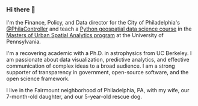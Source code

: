 ### Hi there 👋

I'm the Finance, Policy, and Data director for the City of Philadelphia's [@PhilaController](https:/www.github.com/@PhilaController) and teach a [Python geospatial data science course](https://musa-550-fall-2021.github.io) in the [Masters of Urban Spatial Analytics program](https://www.design.upenn.edu/musa/about) at the University of Pennsylvania.

I'm a recovering academic with a Ph.D. in astrophysics from UC Berkeley. I am passionate about data visualization, predictive analytics, and effective communication of complex ideas to a broad audience. I am a strong supporter of transparency in government, open-source software, and the open science framework.

I live in the Fairmount neighborhood of Philadelphia, PA, with my wife, our 7-month-old daughter, and our 5-year-old rescue dog.
